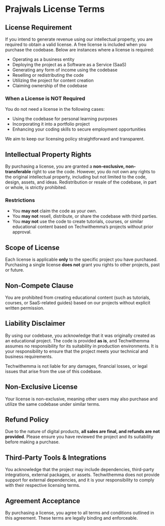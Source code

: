 # Prajwals License Terms

## License Requirement
If you intend to generate revenue using our intellectual property, you are required to obtain a valid license. A free license is included when you purchase the codebase. Below are instances where a license is required:

- Operating as a business entity
- Deploying the project as a Software as a Service (SaaS)
- Generating any form of income using the codebase
- Reselling or redistributing the code
- Utilizing the project for content creation
- Claiming ownership of the codebase

### When a License is NOT Required
You do not need a license in the following cases:

- Using the codebase for personal learning purposes
- Incorporating it into a portfolio project
- Enhancing your coding skills to secure employment opportunities

We aim to keep our licensing policy straightforward and transparent.

## Intellectual Property Rights
By purchasing a license, you are granted a **non-exclusive, non-transferable** right to use the code. However, you do not own any rights to the original intellectual property, including but not limited to the code, design, assets, and ideas. Redistribution or resale of the codebase, in part or whole, is strictly prohibited.

### Restrictions
- You **may not** claim the code as your own.
- You **may not** resell, distribute, or share the codebase with third parties.
- You **may not** use the code to create tutorials, courses, or similar educational content based on Techwithemma’s projects without prior approval.

## Scope of License
Each license is applicable **only** to the specific project you have purchased. Purchasing a single license **does not** grant you rights to other projects, past or future.

## Non-Compete Clause
You are prohibited from creating educational content (such as tutorials, courses, or SaaS-related guides) based on our projects without explicit written permission.

## Liability Disclaimer
By using our codebase, you acknowledge that it was originally created as an educational project. The code is provided **as is**, and Techwithemma assumes no responsibility for its suitability in production environments. It is your responsibility to ensure that the project meets your technical and business requirements.

Techwithemma is not liable for any damages, financial losses, or legal issues that arise from the use of this codebase.

## Non-Exclusive License
Your license is non-exclusive, meaning other users may also purchase and utilize the same codebase under similar terms.

## Refund Policy
Due to the nature of digital products, **all sales are final, and refunds are not provided**. Please ensure you have reviewed the project and its suitability before making a purchase.

## Third-Party Tools & Integrations
You acknowledge that the project may include dependencies, third-party integrations, external packages, or assets. Techwithemma does not provide support for external dependencies, and it is your responsibility to comply with their respective licensing terms.

## Agreement Acceptance
By purchasing a license, you agree to all terms and conditions outlined in this agreement. These terms are legally binding and enforceable.
